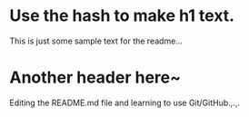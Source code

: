 # Use the hash to make h1 text.
This is just some sample text for the readme...

# Another header here~
Editing the README.md file and learning to use Git/GitHub.,.,.
